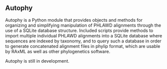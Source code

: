 ## Autophy

Autophy is a Python module that provides objects and methods for organizing and simplifying manipulation of PHLAWD alignments through the use of a SQLite database structure. Included scripts provide methods to import multiple individual PHLAWD alignments into a SQLite database where sequences are indexed by taxonomy, and to query such a database in order to generate concatenated alignment files in phylip format, which are usable by RAxML as well as other phylogenetics software.

Autophy is still in development.
